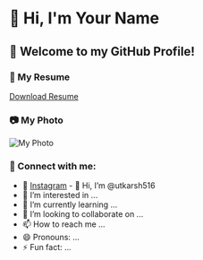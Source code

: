 # 👋 Hi, I'm Your Name  
## 🌟 Welcome to my GitHub Profile!

### 📄 My Resume  
[Download Resume](https://your-link-to-resume.com)  

### 📷 My Photo  
![My Photo](https://your-link-to-photo.com)  

### 🔗 Connect with me:  
- 📸 [Instagram](https://instagram.com/utka_rsh516)  - 👋 Hi, I’m @utkarsh516
- 👀 I’m interested in ...
- 🌱 I’m currently learning ...
- 💞️ I’m looking to collaborate on ...
- 📫 How to reach me ...
- 😄 Pronouns: ...
- ⚡ Fun fact: ...

<!---
utkarsh516/utkarsh516 is a ✨ special ✨ repository because its `README.md` (this file) appears on your GitHub profile.
You can click the Preview link to take a look at your changes.
--->
